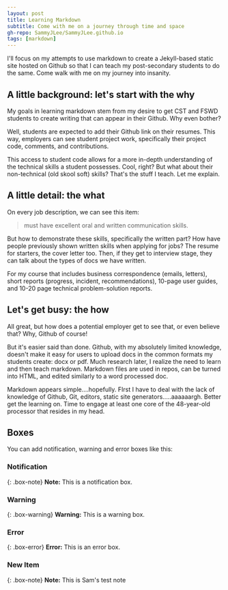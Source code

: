```yaml
---
layout: post
title: Learning Markdown
subtitle: Come with me on a journey through time and space
gh-repo: SammyJLee/SammyJLee.github.io
tags: [markdown]
---
```


I'll focus on my attempts to use markdown to create a Jekyll-based static site hosted on Github so that I can teach my post-secondary students to do the same. Come walk with me on my journey into insanity.

## A little background: let's start with the why

My goals in learning markdown stem from my desire to get CST and FSWD students to create writing that can appear in their Github. Why even bother? 

Well, students are expected to add their Github link on their resumes. This way, employers can see student project work, specifically their project code, comments, and contributions. 

This access to student code allows for a more in-depth understanding of the technical skills a student possesses. Cool, right? But what about their non-technical (old skool soft) skills? That's the stuff I teach. Let me explain. 

## A little detail: the what

On every job description, we can see this item:
> must have excellent oral and written communication skills. 

But how to demonstrate these skills, specifically the written part? How have people previously shown written skills when applying for jobs? The resume for starters, the cover letter too. Then, if they get to interview stage, they can talk about the types of docs we have written. 

For my course that includes business correspondence (emails, letters), short reports (progress, incident, recommendations), 10-page user guides, and 10-20 page technical problem-solution reports. 

## Let's get busy: the how

All great, but how does a potential employer get to see that, or even believe that? Why, Github of course! 

But it's easier said than done. Github, with my absolutely limited knowledge, doesn't make it easy for users to upload docs in the common formats my students create: docx or pdf. Much research later, I realize the need to learn and then teach markdown. Markdown files are used in repos, can be turned into HTML, and edited similarly to a word processed doc.

Markdown appears simple....hopefully. FIrst I have to deal with the lack of knowledge of Github, Git, editors, static site generators.....aaaaaargh. Better get the learning on. Time to engage at least one core of the 48-year-old processor that resides in my head. 

## Boxes
You can add notification, warning and error boxes like this:

### Notification

{: .box-note}
**Note:** This is a notification box.

### Warning

{: .box-warning}
**Warning:** This is a warning box.

### Error

{: .box-error}
**Error:** This is an error box.


### New Item

{: .box-note}
**Note:** This is Sam's test note



